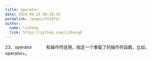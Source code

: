 ```yaml
---
title: operator
date: 2024-08-25 08:10:34
permalink: /pages/5519f2/
author: 
  name: lisheng
  link: https://github.com/LiShengG
---
```


23、operator　　　
   和操作符连用，指定一个重载了的操作符函数，比如，operator+。